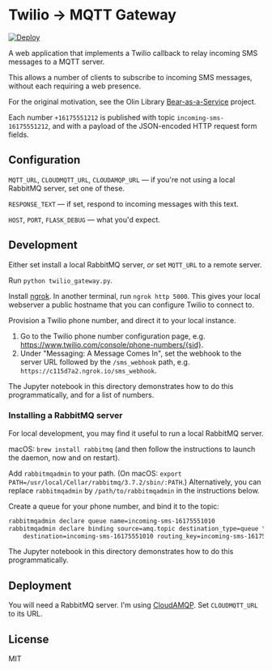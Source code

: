 # Twilio → MQTT Gateway
[![Deploy](https://www.herokucdn.com/deploy/button.svg)](https://heroku.com/deploy)

A web application that implements a Twilio callback to relay incoming SMS
messages to a MQTT server.

This allows a number of clients to subscribe to incoming SMS messages, without
each requiring a web presence.

For the original motivation, see the Olin Library
[Bear-as-a-Service](https://github.com/olinlibrary/bear-as-a-service) project.

Each number `+16175551212` is published with topic `incoming-sms-16175551212`,
and with a payload of the JSON-encoded HTTP request form fields.

## Configuration

`MQTT_URL`, `CLOUDMQTT_URL`, `CLOUDAMQP_URL` — if you're not using a local
RabbitMQ server, set one of these.

`RESPONSE_TEXT` — if set, respond to incoming messages with this text.

`HOST`, `PORT`, `FLASK_DEBUG` — what you'd expect.

## Development

Either set install a local RabbitMQ server, *or* set `MQTT_URL` to a remote
server.

Run `python twilio_gateway.py`.

Install [ngrok](https://ngrok.com). In another terminal, run
`ngrok http 5000`. This gives your local webserver a public hostname that you
can configure Twilio to connect to.

Provision a Twilio phone number, and direct it to your local instance.

1. Go to the Twilio phone number configuration page, e.g. <https://www.twilio.com/console/phone-numbers/{sid}>.
2. Under "Messaging: A Message Comes In", set the webhook to the server URL
   followed by the `/sms_webhook` path, e.g.
   `https://c115d7a2.ngrok.io/sms_webhook`.

The Jupyter notebook in this directory demonstrates how to do this
programmatically, and for a list of numbers.

### Installing a RabbitMQ server

For local development, you may find it useful to run a local RabbitMQ server.

macOS: `brew install rabbitmq` (and then follow the instructions to launch the
daemon, now and on restart).

Add `rabbitmqadmin` to your path. (On macOS: `export
PATH=/usr/local/Cellar/rabbitmq/3.7.2/sbin/:PATH`.) Alternatively, you can
replace `rabbitmqadmin` by `/path/to/rabbitmqadmin` in the instructions below.

Create a queue for your phone number, and bind it to the topic:

```bash
rabbitmqadmin declare queue name=incoming-sms-16175551010
rabbitmqadmin declare binding source=amq.topic destination_type=queue \
    destination=incoming-sms-16175551010 routing_key=incoming-sms-16175551010
```

The Jupyter notebook in this directory demonstrates how to do this
programmatically.

## Deployment

You will need a RabbitMQ server. I'm using
[CloudAMQP](https://www.cloudamqp.com). Set `CLOUDMQTT_URL` to its URL.

## License

MIT
